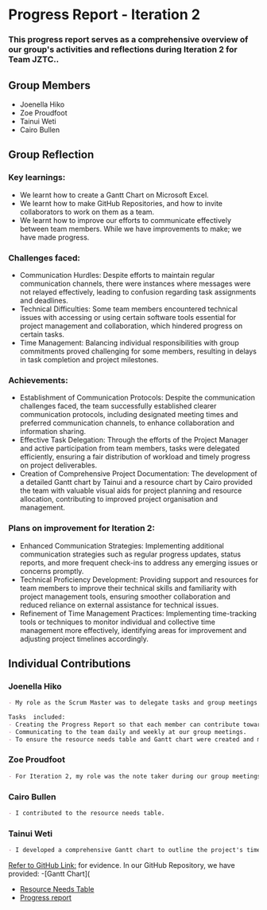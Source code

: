 # Progress Report - Iteration 2
### This progress report serves as a comprehensive overview of our group's activities and reflections during Iteration 2 for Team JZTC..

## Group Members
- Joenella Hiko
- Zoe Proudfoot
- Tainui Weti
- Cairo Bullen

## Group Reflection
### Key learnings: 
- We learnt how to create a Gantt Chart on Microsoft Excel.
- We learnt how to make GitHub Repositories, and how to invite collaborators to work on them as a team.
- We learnt how to improve our efforts to communicate effectively between team members. While we have improvements to make; we have made progress. 
### Challenges faced: 
- Communication Hurdles: Despite efforts to maintain regular communication channels, there were instances where messages were not relayed effectively, leading to confusion regarding task assignments and deadlines.
- Technical Difficulties: Some team members encountered technical issues with accessing or using certain software tools essential for project management and collaboration, which hindered progress on certain tasks.
- Time Management: Balancing individual responsibilities with group commitments proved challenging for some members, resulting in delays in task completion and project milestones.

### Achievements: 
- Establishment of Communication Protocols: Despite the communication challenges faced, the team successfully established clearer communication protocols, including designated meeting times and preferred communication channels, to enhance collaboration and information sharing.
- Effective Task Delegation: Through the efforts of the Project Manager and active participation from team members, tasks were delegated efficiently, ensuring a fair distribution of workload and timely progress on project deliverables.
- Creation of Comprehensive Project Documentation: The development of a detailed Gantt chart by Tainui and a resource chart by Cairo provided the team with valuable visual aids for project planning and resource allocation, contributing to improved project organisation and management.

### Plans on improvement for Iteration 2:
- Enhanced Communication Strategies: Implementing additional communication strategies such as regular progress updates, status reports, and more frequent check-ins to address any emerging issues or concerns promptly.
- Technical Proficiency Development: Providing support and resources for team members to improve their technical skills and familiarity with project management tools, ensuring smoother collaboration and reduced reliance on external assistance for technical issues.
- Refinement of Time Management Practices: Implementing time-tracking tools or techniques to monitor individual and collective time management more effectively, identifying areas for improvement and adjusting project timelines accordingly.


## Individual Contributions

### Joenella Hiko
~~~md
- My role as the Scrum Master was to delegate tasks and group meetings for Iteration 2. I can support this by being present at meetings, communicating face-to-face, email and chat. 

Tasks  included:
- Creating the Progress Report so that each member can contribute towards the group reflection and their contributions.
- Communicating to the team daily and weekly at our group meetings.
- To ensure the resource needs table and Gantt chart were created and met requirements. 

~~~

### Zoe Proudfoot
~~~md
- For Iteration 2, my role was the note taker during our group meetings. I also created the team’s repository on GitHub and invited the rest of the team members for collaboration.
~~~

### Cairo Bullen
~~~md
- I contributed to the resource needs table. 
~~~
### Tainui Weti
~~~md
- I developed a comprehensive Gantt chart to outline the project's timeline and tasks, ensuring clear planning and effective management.
~~~

[Refer to GitHub Link:](https://github.com/zoeannp/jztc_group_project) for evidence.
In our GitHub Repository, we have provided:
-[Gantt Chart](
- [Resource Needs Table](https://github.com/zoeannp/jztc_group_project/tree/main/jztc_group_project-new/Resources)
- [Progress report](https://github.com/zoeannp/jztc_group_project/edit/main/jztc_group_project-new/Iteration%202/README.md)
